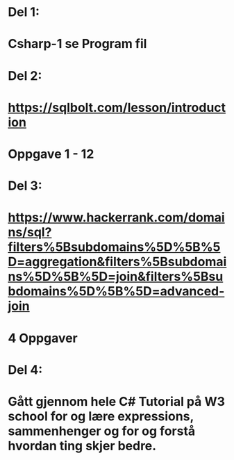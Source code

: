# Del 1:
# Csharp-1 se Program fil

# Del 2:
# https://sqlbolt.com/lesson/introduction
# Oppgave 1 - 12

# Del 3:
# https://www.hackerrank.com/domains/sql?filters%5Bsubdomains%5D%5B%5D=aggregation&filters%5Bsubdomains%5D%5B%5D=join&filters%5Bsubdomains%5D%5B%5D=advanced-join
# 4 Oppgaver

# Del 4: 
# Gått gjennom hele C# Tutorial på W3 school for og lære expressions, sammenhenger og for og forstå hvordan ting skjer bedre.
